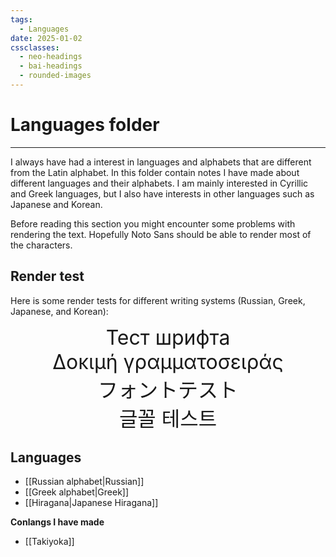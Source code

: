 ```yaml
---
tags:
  - Languages
date: 2025-01-02
cssclasses:
  - neo-headings
  - bai-headings
  - rounded-images
---
```

# Languages folder

***

I always have had a interest in languages and alphabets that are different from the Latin alphabet. In this folder contain notes I have made about different languages and their alphabets. I am mainly interested in Cyrillic and Greek languages, but I also have interests in other languages such as Japanese and Korean.

Before reading this section you might encounter some problems with rendering the text. Hopefully Noto Sans should be able to render most of the characters.

## Render test

Here is some render tests for different writing systems (Russian, Greek, Japanese, and Korean):

<p style="font-size:xx-large;text-align:center;margin:0;">Тест шрифта</p>

<p style="font-size:xx-large;text-align:center;margin:0;">Δοκιμή γραμματοσειράς</p>

<p style="font-size:xx-large;text-align:center;margin:0;">フォントテスト</p>

<p style="font-size:xx-large;text-align:center;margin:0;">글꼴 테스트</p>

## Languages
- [[Russian alphabet|Russian]]
- [[Greek alphabet|Greek]]
- [[Hiragana|Japanese Hiragana]]

**Conlangs I have made**
- [[Takiyoka]]